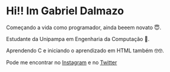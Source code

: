 # Hi!! Im Gabriel Dalmazo

Começando a vida como programador, ainda beeem novato :innocent:.

Estudante da Unipampa em Engenharia da Computação :dizzy:.

Aprendendo C e iniciando o aprendizado em HTML também :nerd_face::nerd_face:.

Pode me encontrar no [Instagram](https://www.instagram.com/gabrieldalmazo/)
e no [Twitter](https://twitter.com/GabrielDalzz)
